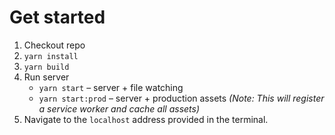 # Get started

1. Checkout repo
2. `yarn install`
3. `yarn build`
4. Run server
   - `yarn start` – server + file watching
   - `yarn start:prod` – server + production assets _(Note: This will register a service worker and cache all assets)_
5. Navigate to the `localhost` address provided in the terminal.

